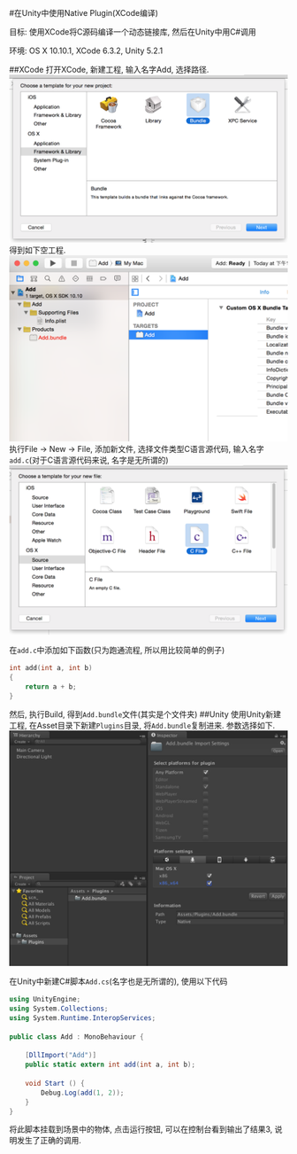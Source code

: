 #在Unity中使用Native Plugin(XCode编译)

目标: 使用XCode将C源码编译一个动态链接库, 然后在Unity中用C#调用

环境: OS X 10.10.1, XCode 6.3.2, Unity 5.2.1

##XCode
打开XCode, 新建工程, 输入名字Add, 选择路径.
![](xcode_new_project.png)
得到如下空工程.
![](xcode_empty_project.png)
执行File -> New -> File, 添加新文件, 选择文件类型C语言源代码, 输入名字`add.c`(对于C语言源代码来说, 名字是无所谓的)
![](xcode_new_c_file.png)

在`add.c`中添加如下函数(只为跑通流程, 所以用比较简单的例子)

``` c
int add(int a, int b)
{
    return a + b;
}
```

然后, 执行Build, 得到`Add.bundle`文件(其实是个文件夹)
##Unity
使用Unity新建工程, 在Asset目录下新建`Plugins`目录, 将`Add.bundle`复制进来. 参数选择如下. 
![](unity_add_plugin.png)

在Unity中新建C#脚本`Add.cs`(名字也是无所谓的), 使用以下代码

``` csharp
using UnityEngine;
using System.Collections;
using System.Runtime.InteropServices;

public class Add : MonoBehaviour {

	[DllImport("Add")]
	public static extern int add(int a, int b);
	
	void Start () {
		Debug.Log(add(1, 2));
	}
}

```

将此脚本挂载到场景中的物体, 点击运行按钮, 可以在控制台看到输出了结果3, 说明发生了正确的调用.
